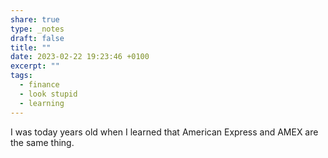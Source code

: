 ```yaml
---
share: true
type: _notes
draft: false
title: ""
date: 2023-02-22 19:23:46 +0100
excerpt: ""
tags:
  - finance
  - look stupid
  - learning
---
```


I was today years old when I learned that American Express and AMEX are the same thing.